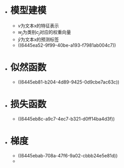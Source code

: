 - # 模型建模
	- $v$为文本x的特征表示
	- $w_j$为类别$c_j$对应的权重向量
	- $\hat{y}$为文本x的预测标签
	- ((6445ea52-9f99-40be-a193-f7981ab004c7))
- # 似然函数
	- ((6445eb81-b204-4d89-9425-0d9cbe7ac63c))
- # 损失函数
	- ((6445eb8c-a9c7-4ec7-b321-d0ff14ba4d3f))
- # 梯度
	- ((6445ebab-708a-47f6-9a02-cbbb24e5e81d))
	-